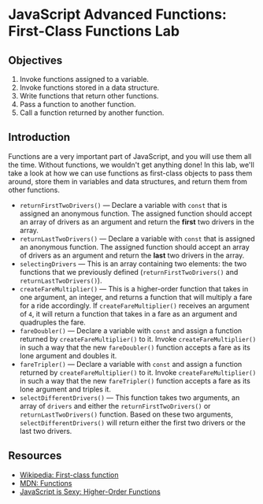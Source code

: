 # JavaScript Advanced Functions: First-Class Functions Lab

## Objectives

1. Invoke functions assigned to a variable.
2. Invoke functions stored in a data structure.
3. Write functions that return other functions.
4. Pass a function to another function.
5. Call a function returned by another function.

## Introduction

Functions are a very important part of JavaScript, and you will use them all the time. Without functions, we wouldn't get anything done! In this lab, we'll take a look at how we can use functions as first-class objects to pass them around, store them in variables and data structures, and return them from other functions.

+ `returnFirstTwoDrivers()` — Declare a variable with `const` that is assigned an anonymous function. The assigned function should accept an array of drivers as an argument and return the **first** two drivers in the array.
+ `returnLastTwoDrivers()` — Declare a variable with `const` that is assigned an anonymous function. The assigned function should accept an array of drivers as an argument and return the **last** two drivers in the array.
+ `selectingDrivers` — This is an array containing two elements: the two functions that we previously defined (`returnFirstTwoDrivers()` and `returnLastTwoDrivers()`).
+ `createFareMultiplier()` — This is a higher-order function that takes in one argument, an integer, and returns a function that will multiply a fare for a ride accordingly. If `createFareMultiplier()` receives an argument of `4`, it will return a function that takes in a fare as an argument and quadruples the fare.
+ `fareDoubler()` — Declare a variable with `const` and assign a function returned by `createFareMultiplier()` to it. Invoke `createFareMultiplier()` in such a way that the new `fareDoubler()` function accepts a fare as its lone argument and doubles it.
+ `fareTripler()` — Declare a variable with `const` and assign a function returned by `createFareMultiplier()` to it. Invoke `createFareMultiplier()` in such a way that the new `fareTripler()` function accepts a fare as its lone argument and triples it.
+ `selectDifferentDrivers()` — This function takes two arguments, an array of `drivers` and either the `returnFirstTwoDrivers()` or `returnLastTwoDrivers()` function. Based on these two arguments, `selectDifferentDrivers()` will return either the first two drivers or the last two drivers.

## Resources

- [Wikipedia: First-class function](https://en.wikipedia.org/wiki/First-class_function)
- [MDN: Functions](https://developer.mozilla.org/en-US/docs/Web/JavaScript/Reference/Functions)
- [JavaScript is Sexy: Higher-Order Functions](https://javascriptissexy.com/tag/higher-order-functions/)

